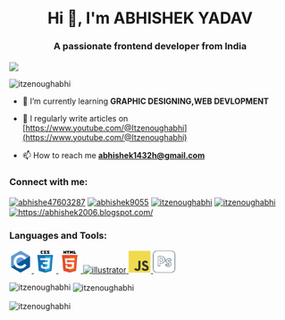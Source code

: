 <h1 align="center">Hi 👋, I'm ABHISHEK YADAV</h1>
<h3 align="center">A passionate frontend developer from India</h3>

<img align="center" width="400" src="https://cdn.dribbble.com/users/1292677/screenshots/6139167/avento.gif">

<p align="left"> <img src="https://komarev.com/ghpvc/?username=itzenoughabhi&label=Profile%20views&color=0e75b6&style=flat" alt="itzenoughabhi" /> </p>

- 🌱 I’m currently learning **GRAPHIC DESIGNING,WEB DEVLOPMENT**

- 📝 I regularly write articles on [https://www.youtube.com/@Itzenoughabhi](https://www.youtube.com/@Itzenoughabhi)

- 📫 How to reach me **abhishek1432h@gmail.com**

<h3 align="left">Connect with me:</h3>
<p align="left">
<a href="https://twitter.com/abhishe47603287" target="blank"><img align="center" src="https://raw.githubusercontent.com/rahuldkjain/github-profile-readme-generator/master/src/images/icons/Social/twitter.svg" alt="abhishe47603287" height="30" width="40" /></a>
<a href="https://linkedin.com/in/abhishek9055" target="blank"><img align="center" src="https://raw.githubusercontent.com/rahuldkjain/github-profile-readme-generator/master/src/images/icons/Social/linked-in-alt.svg" alt="abhishek9055" height="30" width="40" /></a>
<a href="https://instagram.com/itzenoughabhi" target="blank"><img align="center" src="https://raw.githubusercontent.com/rahuldkjain/github-profile-readme-generator/master/src/images/icons/Social/instagram.svg" alt="itzenoughabhi" height="30" width="40" /></a>
<a href="https://www.youtube.com/c/itzenoughabhi" target="blank"><img align="center" src="https://raw.githubusercontent.com/rahuldkjain/github-profile-readme-generator/master/src/images/icons/Social/youtube.svg" alt="itzenoughabhi" height="30" width="40" /></a>
<a href="/https://abhishek2006.blogspot.com/" target="blank"><img align="center" src="https://raw.githubusercontent.com/rahuldkjain/github-profile-readme-generator/master/src/images/icons/Social/rss.svg" alt="https://abhishek2006.blogspot.com/" height="30" width="40" /></a>
</p>

<h3 align="left">Languages and Tools:</h3>
<p align="left"> <a href="https://www.cprogramming.com/" target="_blank" rel="noreferrer"> <img src="https://raw.githubusercontent.com/devicons/devicon/master/icons/c/c-original.svg" alt="c" width="40" height="40"/> </a> <a href="https://www.w3schools.com/css/" target="_blank" rel="noreferrer"> <img src="https://raw.githubusercontent.com/devicons/devicon/master/icons/css3/css3-original-wordmark.svg" alt="css3" width="40" height="40"/> </a> <a href="https://www.w3.org/html/" target="_blank" rel="noreferrer"> <img src="https://raw.githubusercontent.com/devicons/devicon/master/icons/html5/html5-original-wordmark.svg" alt="html5" width="40" height="40"/> </a> <a href="https://www.adobe.com/in/products/illustrator.html" target="_blank" rel="noreferrer"> <img src="https://www.vectorlogo.zone/logos/adobe_illustrator/adobe_illustrator-icon.svg" alt="illustrator" width="40" height="40"/> </a> <a href="https://developer.mozilla.org/en-US/docs/Web/JavaScript" target="_blank" rel="noreferrer"> <img src="https://raw.githubusercontent.com/devicons/devicon/master/icons/javascript/javascript-original.svg" alt="javascript" width="40" height="40"/> </a> <a href="https://www.photoshop.com/en" target="_blank" rel="noreferrer"> <img src="https://raw.githubusercontent.com/devicons/devicon/master/icons/photoshop/photoshop-line.svg" alt="photoshop" width="40" height="40"/> </a> </p>

<p><img align="left" src="https://github-readme-stats.vercel.app/api/top-langs?username=itzenoughabhi&show_icons=true&locale=en&layout=compact" alt="itzenoughabhi" /></p>

<p>&nbsp;<img align="center" src="https://github-readme-stats.vercel.app/api?username=itzenoughabhi&show_icons=true&locale=en" alt="itzenoughabhi" /></p>

<p><img align="center" src="https://github-readme-streak-stats.herokuapp.com/?user=itzenoughabhi&" alt="itzenoughabhi" /></p>
